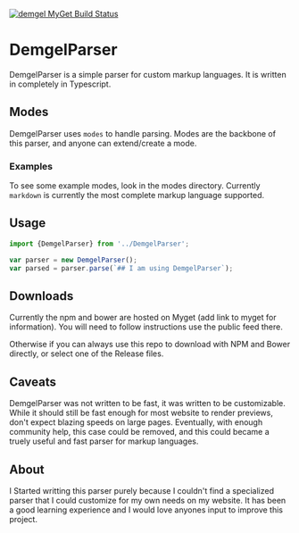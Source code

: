 [![demgel MyGet Build Status](https://www.myget.org/BuildSource/Badge/demgel?identifier=ac684281-7c39-4236-ae97-d3ebc261324f)](https://www.myget.org/)

# DemgelParser
DemgelParser is a simple parser for custom markup languages. It is written in completely in Typescript.

## Modes
DemgelParser uses ```modes``` to handle parsing. Modes are the backbone of this parser, and anyone can extend/create a mode.

### Examples
To see some example modes, look in the modes directory. Currently ```markdown``` is currently the most complete markup language supported.

## Usage

``` typescript
import {DemgelParser} from '../DemgelParser';

var parser = new DemgelParser();
var parsed = parser.parse(`## I am using DemgelParser`);
```

## Downloads
Currently the npm and bower are hosted on Myget (add link to myget for information). You will need to follow instructions use the public feed there.

Otherwise if you can always use this repo to download with NPM and Bower directly, or select one of the Release files.

## Caveats
DemgelParser was not written to be fast, it was written to be customizable. While it should still be fast enough for most website to render previews, don't expect blazing speeds on large pages. Eventually, with enough community help, this case could be removed, and this could became a truely useful and fast parser for markup languages.

## About
I Started writting this parser purely because I couldn't find a specialized parser that I could customize for my own needs on my website.
It has been a good learning experience and I would love anyones input to improve this project.